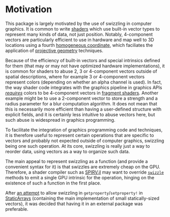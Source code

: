 # Motivation

This package is largely motivated by the use of swizzling in computer graphics. It is common to write [shaders](https://en.wikipedia.org/wiki/Shader) which use built-in vector types to represent many kinds of data, not just position. Notably, 4-component vectors are particularly efficient to use in hardware and map well to 3D locations using a fourth [homogeneous coordinate](https://en.wikipedia.org/wiki/Homogeneous_coordinates), which faciliates the application of [projective geometry](https://en.wikipedia.org/wiki/Projective_geometry) techniques.

Because of the efficiency of built-in vectors and special intrinsics defined for them (that may or may not have optimized hardware implementations), it is common for shaders to abuse 2, 3 or 4-component vectors outside of spatial descriptions, where for example 3 or 4-component vectors represent colors (depending on whether an alpha channel is used). In fact, the way shader code integrates with the graphics pipeline in graphics APIs [*requires*](https://www.khronos.org/opengl/wiki/Fragment#Fragment_shader_outputs) colors to be 4-component vectors in [fragment shaders](https://www.khronos.org/opengl/wiki/Fragment_Shader). Another example might be to use a 2-component vector to store a strength and a radius parameter for a blur computation algorithm. It does not mean that this is necessarily more efficient than having a user-defined structure with explicit fields, and it is certainly less intuitive to abuse vectors here, but such abuse is widespread in graphics programming.

To facilitate the integration of graphics programming code and techniques, it is therefore useful to represent certain operations that are specific to vectors and probably not expected outside of computer graphics, swizzling being one such operation. At its core, swizzling is really just a way to reorder data, using vectors as a way to organize such data.

The main appeal to represent swizzling as a function (and provide a convenient syntax for it) is that swizzles are extremely cheap on the GPU. Therefore, a shader compiler such as [SPIRV.jl](https://github.com/serenity4/SPIRV.jl) may want to override [`swizzle`](@ref) methods to emit a single GPU intrinsic for the operation, hinging on the existence of such a function in the first place.

After [an attempt](https://github.com/JuliaArrays/StaticArrays.jl/pull/1221) to allow swizzling in `getproperty`/`setproperty!` in [StaticArrays](https://github.com/JuliaArrays/StaticArrays.jl) (containing the main implementation of small statically-sized vectors), it was decided that having it in an external package was preferable.
